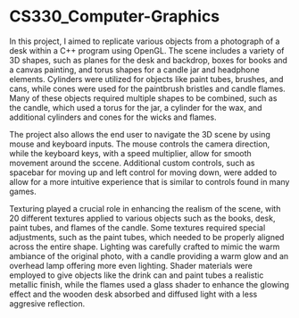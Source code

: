 # CS330_Computer-Graphics

In this project, I aimed to replicate various objects from a photograph of a desk within a C++ program using OpenGL. The scene includes a variety of 3D shapes, such as planes for the desk and backdrop, boxes for books and a canvas painting, and torus shapes for a candle jar and headphone elements. Cylinders were utilized for objects like paint tubes, brushes, and cans, while cones were used for the paintbrush bristles and candle flames. Many of these objects required multiple shapes to be combined, such as the candle, which used a torus for the jar, a cylinder for the wax, and additional cylinders and cones for the wicks and flames.

The project also allows the end user to navigate the 3D scene by using mouse and keyboard inputs. The mouse controls the camera direction, while the keyboard keys, with a speed multiplier, allow for smooth movement around the sccene. Additional custom controls, such as spacebar for moving up and left control for moving down, were added to allow for  a more intuitive experience that is similar to controls found in many games.

Texturing played a crucial role in enhancing the realism of the scene, with 20 different textures applied to various objects such as the books, desk, paint tubes, and flames of the candle. Some textures required special adjustments, such as the paint tubes, which needed to be properly aligned across the entire shape. Lighting was carefully crafted to mimic the warm ambiance of the original photo, with a candle providing a warm glow and an overhead lamp offering more even lighting. Shader materials were employed to give objects like the drink can and paint tubes a realistic metallic finish, while the flames used a glass shader to enhance the glowing effect and the wooden desk absorbed and diffused light with a less aggresive reflection.
